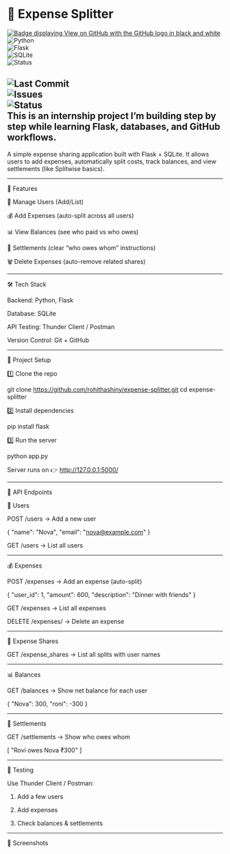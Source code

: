  
  

# 💸 Expense Splitter
[![Badge displaying View on GitHub with the GitHub logo in black and white](https://img.shields.io/badge/View_on-GitHub-black?logo=github)](https://github.com/rohithashiny/exspense_splitter)
![Python](https://img.shields.io/badge/Python-3.9%2B-blue?logo=python)  
![Flask](https://img.shields.io/badge/Flask-Backend-lightgrey?logo=flask)  
![SQLite](https://img.shields.io/badge/Database-SQLite-blue?logo=sqlite)  
![Status](https://img.shields.io/badge/Project-Active-brightgreen)  

![Last Commit](https://img.shields.io/github/last-commit/rohithashiny/exspense-splitter?logo=git)  
![Issues](https://img.shields.io/github/issues/rohithashiny/exspense-splitter?logo=github)  
![Status](https://img.shields.io/badge/Project-Active-brightgreen)  
This is an internship project I’m building step by step while learning Flask, databases, and GitHub workflows.
---

A simple expense sharing application built with Flask + SQLite.
It allows users to add expenses, automatically split costs, track balances, and view settlements (like Splitwise basics).


---

🚀 Features

👤 Manage Users (Add/List)

💰 Add Expenses (auto-split across all users)

📊 View Balances (see who paid vs who owes)

🔗 Settlements (clear “who owes whom” instructions)

🗑 Delete Expenses (auto-remove related shares)



---

🛠 Tech Stack

Backend: Python, Flask

Database: SQLite

API Testing: Thunder Client / Postman

Version Control: Git + GitHub



---

📂 Project Setup

1️⃣ Clone the repo

git clone https://github.com/rohithashiny/expense-splitter.git
cd expense-splitter

2️⃣ Install dependencies

pip install flask

3️⃣ Run the server

python app.py

Server runs on 👉 http://127.0.0.1:5000/


---

📌 API Endpoints

👤 Users

POST /users → Add a new user


{
  "name": "Nova",
  "email": "nova@example.com"
}

GET /users → List all users



---

💰 Expenses

POST /expenses → Add an expense (auto-split)


{
  "user_id": 1,
  "amount": 600,
  "description": "Dinner with friends"
}

GET /expenses → List all expenses

DELETE /expenses/<id> → Delete an expense



---

🔗 Expense Shares

GET /expense_shares → List all splits with user names



---

📊 Balances

GET /balances → Show net balance for each user


{
  "Nova": 300,
  "roni": -300
}


---

🤝 Settlements

GET /settlements → Show who owes whom


[
  "Rovi owes Nova ₹300"
]


---

🧪 Testing

Use Thunder Client / Postman:

1. Add a few users


2. Add expenses


3. Check balances & settlements




---

📸 Screenshots